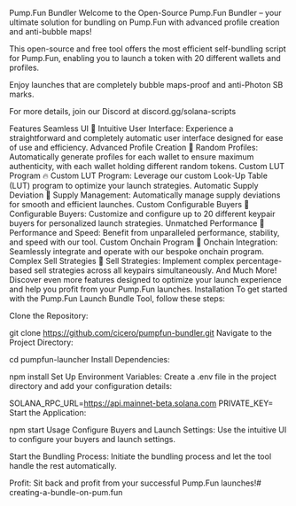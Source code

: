 Pump.Fun Bundler
Welcome to the Open-Source Pump.Fun Bundler – your ultimate solution for bundling on Pump.Fun with advanced profile creation and anti-bubble maps!

This open-source and free tool offers the most efficient self-bundling script for Pump.Fun, enabling you to launch a token with 20 different wallets and profiles.

Enjoy launches that are completely bubble maps-proof and anti-Photon SB marks.

For more details, join our Discord at discord.gg/solana-scripts

Features
Seamless UI
💊 Intuitive User Interface: Experience a straightforward and completely automatic user interface designed for ease of use and efficiency.
Advanced Profile Creation
🧑 Random Profiles: Automatically generate profiles for each wallet to ensure maximum authenticity, with each wallet holding different random tokens.
Custom LUT Program
🔥 Custom LUT Program: Leverage our custom Look-Up Table (LUT) program to optimize your launch strategies.
Automatic Supply Deviation
🚨 Supply Management: Automatically manage supply deviations for smooth and efficient launches.
Custom Configurable Buyers
🔔 Configurable Buyers: Customize and configure up to 20 different keypair buyers for personalized launch strategies.
Unmatched Performance
🤖 Performance and Speed: Benefit from unparalleled performance, stability, and speed with our tool.
Custom Onchain Program
📂 Onchain Integration: Seamlessly integrate and operate with our bespoke onchain program.
Complex Sell Strategies
💸 Sell Strategies: Implement complex percentage-based sell strategies across all keypairs simultaneously.
And Much More!
Discover even more features designed to optimize your launch experience and help you profit from your Pump.Fun launches.
Installation
To get started with the Pump.Fun Launch Bundle Tool, follow these steps:

Clone the Repository:

git clone https://github.com/cicero/pumpfun-bundler.git
Navigate to the Project Directory:

cd pumpfun-launcher
Install Dependencies:

npm install
Set Up Environment Variables: Create a .env file in the project directory and add your configuration details:

SOLANA_RPC_URL=https://api.mainnet-beta.solana.com
PRIVATE_KEY=<your-private-key-bs58>
Start the Application:

npm start
Usage
Configure Buyers and Launch Settings: Use the intuitive UI to configure your buyers and launch settings.

Start the Bundling Process: Initiate the bundling process and let the tool handle the rest automatically.

Profit: Sit back and profit from your successful Pump.Fun launches!# creating-a-bundle-on-pum.fun
